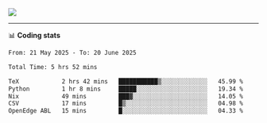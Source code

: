 <picture>
  <source
  srcset="https://github-readme-stats.vercel.app/api?username=sant0s12&show_icons=true&theme=dark"
  media="(prefers-color-scheme: dark)"
  />
  <source
  srcset="https://github-readme-stats.vercel.app/api?username=sant0s12&show_icons=true"
  media="(prefers-color-scheme: light)"
  />
  <img src="https://github-readme-stats.vercel.app/api?username=sant0s12&show_icons=true" />
</picture>

---

📊 **Coding stats**

<!--START_SECTION:waka-->

```txt
From: 21 May 2025 - To: 20 June 2025

Total Time: 5 hrs 52 mins

TeX            2 hrs 42 mins   ███████████▒░░░░░░░░░░░░░   45.99 %
Python         1 hr 8 mins     █████░░░░░░░░░░░░░░░░░░░░   19.34 %
Nix            49 mins         ███▓░░░░░░░░░░░░░░░░░░░░░   14.05 %
CSV            17 mins         █▒░░░░░░░░░░░░░░░░░░░░░░░   04.98 %
OpenEdge ABL   15 mins         █░░░░░░░░░░░░░░░░░░░░░░░░   04.33 %
```

<!--END_SECTION:waka-->
